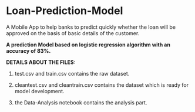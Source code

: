 # Loan-Prediction-Model
A Mobile App to help banks to predict quickly whether the loan will be  approved on the basis of basic details of the customer.

<b>A prediction Model based on logistic regression algorithm with an accuracy of 83%.</b>

<b> DETAILS ABOUT THE FILES:</b>

1) test.csv and train.csv contains the raw dataset.

2) cleantest.csv and cleantrain.csv contains the dataset which is ready for model development.

3) the Data-Analysis notebook contains the analysis part.
